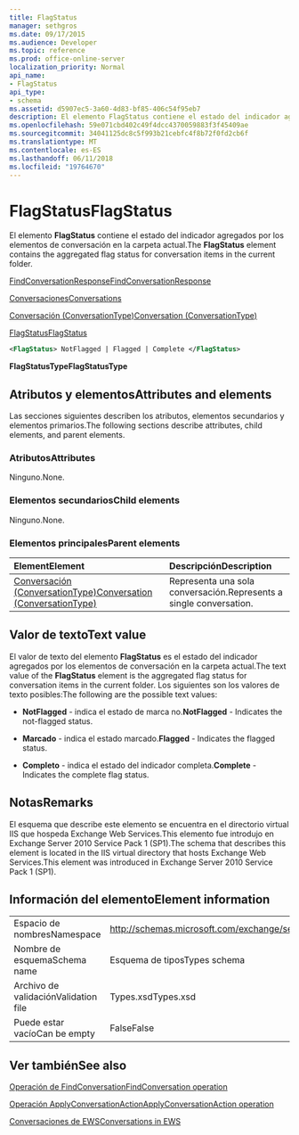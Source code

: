 ```yaml
---
title: FlagStatus
manager: sethgros
ms.date: 09/17/2015
ms.audience: Developer
ms.topic: reference
ms.prod: office-online-server
localization_priority: Normal
api_name:
- FlagStatus
api_type:
- schema
ms.assetid: d5907ec5-3a60-4d83-bf85-406c54f95eb7
description: El elemento FlagStatus contiene el estado del indicador agregados por los elementos de conversación en la carpeta actual.
ms.openlocfilehash: 59e071cbd402c49f4dcc4370059883f3f45409ae
ms.sourcegitcommit: 34041125dc8c5f993b21cebfc4f8b72f0fd2cb6f
ms.translationtype: MT
ms.contentlocale: es-ES
ms.lasthandoff: 06/11/2018
ms.locfileid: "19764670"
---
```

# <a name="flagstatus"></a><span data-ttu-id="406c6-103">FlagStatus</span><span class="sxs-lookup"><span data-stu-id="406c6-103">FlagStatus</span></span>

<span data-ttu-id="406c6-104">El elemento **FlagStatus** contiene el estado del indicador agregados por los elementos de conversación en la carpeta actual.</span><span class="sxs-lookup"><span data-stu-id="406c6-104">The **FlagStatus** element contains the aggregated flag status for conversation items in the current folder.</span></span> 
  
[<span data-ttu-id="406c6-105">FindConversationResponse</span><span class="sxs-lookup"><span data-stu-id="406c6-105">FindConversationResponse</span></span>](findconversationresponse.md)
  
[<span data-ttu-id="406c6-106">Conversaciones</span><span class="sxs-lookup"><span data-stu-id="406c6-106">Conversations</span></span>](conversations-ex15websvcsotherref.md)
  
[<span data-ttu-id="406c6-107">Conversación (ConversationType)</span><span class="sxs-lookup"><span data-stu-id="406c6-107">Conversation (ConversationType)</span></span>](conversation-conversationtype.md)
  
[<span data-ttu-id="406c6-108">FlagStatus</span><span class="sxs-lookup"><span data-stu-id="406c6-108">FlagStatus</span></span>](flagstatus.md)
  
```XML
<FlagStatus> NotFlagged | Flagged | Complete </FlagStatus>
```

 <span data-ttu-id="406c6-109">**FlagStatusType**</span><span class="sxs-lookup"><span data-stu-id="406c6-109">**FlagStatusType**</span></span>
## <a name="attributes-and-elements"></a><span data-ttu-id="406c6-110">Atributos y elementos</span><span class="sxs-lookup"><span data-stu-id="406c6-110">Attributes and elements</span></span>

<span data-ttu-id="406c6-111">Las secciones siguientes describen los atributos, elementos secundarios y elementos primarios.</span><span class="sxs-lookup"><span data-stu-id="406c6-111">The following sections describe attributes, child elements, and parent elements.</span></span>
  
### <a name="attributes"></a><span data-ttu-id="406c6-112">Atributos</span><span class="sxs-lookup"><span data-stu-id="406c6-112">Attributes</span></span>

<span data-ttu-id="406c6-113">Ninguno.</span><span class="sxs-lookup"><span data-stu-id="406c6-113">None.</span></span>
  
### <a name="child-elements"></a><span data-ttu-id="406c6-114">Elementos secundarios</span><span class="sxs-lookup"><span data-stu-id="406c6-114">Child elements</span></span>

<span data-ttu-id="406c6-115">Ninguno.</span><span class="sxs-lookup"><span data-stu-id="406c6-115">None.</span></span>
  
### <a name="parent-elements"></a><span data-ttu-id="406c6-116">Elementos principales</span><span class="sxs-lookup"><span data-stu-id="406c6-116">Parent elements</span></span>

|<span data-ttu-id="406c6-117">**Element**</span><span class="sxs-lookup"><span data-stu-id="406c6-117">**Element**</span></span>|<span data-ttu-id="406c6-118">**Descripción**</span><span class="sxs-lookup"><span data-stu-id="406c6-118">**Description**</span></span>|
|:-----|:-----|
|[<span data-ttu-id="406c6-119">Conversación (ConversationType)</span><span class="sxs-lookup"><span data-stu-id="406c6-119">Conversation (ConversationType)</span></span>](conversation-conversationtype.md) <br/> |<span data-ttu-id="406c6-120">Representa una sola conversación.</span><span class="sxs-lookup"><span data-stu-id="406c6-120">Represents a single conversation.</span></span>  <br/> |
   
## <a name="text-value"></a><span data-ttu-id="406c6-121">Valor de texto</span><span class="sxs-lookup"><span data-stu-id="406c6-121">Text value</span></span>

<span data-ttu-id="406c6-122">El valor de texto del elemento **FlagStatus** es el estado del indicador agregados por los elementos de conversación en la carpeta actual.</span><span class="sxs-lookup"><span data-stu-id="406c6-122">The text value of the **FlagStatus** element is the aggregated flag status for conversation items in the current folder.</span></span> <span data-ttu-id="406c6-123">Los siguientes son los valores de texto posibles:</span><span class="sxs-lookup"><span data-stu-id="406c6-123">The following are the possible text values:</span></span> 
  
- <span data-ttu-id="406c6-124">**NotFlagged** - indica el estado de marca no.</span><span class="sxs-lookup"><span data-stu-id="406c6-124">**NotFlagged** - Indicates the not-flagged status.</span></span> 
    
- <span data-ttu-id="406c6-125">**Marcado** - indica el estado marcado.</span><span class="sxs-lookup"><span data-stu-id="406c6-125">**Flagged** - Indicates the flagged status.</span></span> 
    
- <span data-ttu-id="406c6-126">**Completo** - indica el estado del indicador completa.</span><span class="sxs-lookup"><span data-stu-id="406c6-126">**Complete** - Indicates the complete flag status.</span></span> 
    
## <a name="remarks"></a><span data-ttu-id="406c6-127">Notas</span><span class="sxs-lookup"><span data-stu-id="406c6-127">Remarks</span></span>

<span data-ttu-id="406c6-128">El esquema que describe este elemento se encuentra en el directorio virtual IIS que hospeda Exchange Web Services.This elemento fue introdujo en Exchange Server 2010 Service Pack 1 (SP1).</span><span class="sxs-lookup"><span data-stu-id="406c6-128">The schema that describes this element is located in the IIS virtual directory that hosts Exchange Web Services.This element was introduced in Exchange Server 2010 Service Pack 1 (SP1).</span></span>
  
## <a name="element-information"></a><span data-ttu-id="406c6-129">Información del elemento</span><span class="sxs-lookup"><span data-stu-id="406c6-129">Element information</span></span>

|||
|:-----|:-----|
|<span data-ttu-id="406c6-130">Espacio de nombres</span><span class="sxs-lookup"><span data-stu-id="406c6-130">Namespace</span></span>  <br/> |http://schemas.microsoft.com/exchange/services/2006/types  <br/> |
|<span data-ttu-id="406c6-131">Nombre de esquema</span><span class="sxs-lookup"><span data-stu-id="406c6-131">Schema name</span></span>  <br/> |<span data-ttu-id="406c6-132">Esquema de tipos</span><span class="sxs-lookup"><span data-stu-id="406c6-132">Types schema</span></span>  <br/> |
|<span data-ttu-id="406c6-133">Archivo de validación</span><span class="sxs-lookup"><span data-stu-id="406c6-133">Validation file</span></span>  <br/> |<span data-ttu-id="406c6-134">Types.xsd</span><span class="sxs-lookup"><span data-stu-id="406c6-134">Types.xsd</span></span>  <br/> |
|<span data-ttu-id="406c6-135">Puede estar vacío</span><span class="sxs-lookup"><span data-stu-id="406c6-135">Can be empty</span></span>  <br/> |<span data-ttu-id="406c6-136">False</span><span class="sxs-lookup"><span data-stu-id="406c6-136">False</span></span>  <br/> |
   
## <a name="see-also"></a><span data-ttu-id="406c6-137">Ver también</span><span class="sxs-lookup"><span data-stu-id="406c6-137">See also</span></span>



[<span data-ttu-id="406c6-138">Operación de FindConversation</span><span class="sxs-lookup"><span data-stu-id="406c6-138">FindConversation operation</span></span>](findconversation-operation.md)
  
[<span data-ttu-id="406c6-139">Operación ApplyConversationAction</span><span class="sxs-lookup"><span data-stu-id="406c6-139">ApplyConversationAction operation</span></span>](applyconversationaction-operation.md)


[<span data-ttu-id="406c6-140">Conversaciones de EWS</span><span class="sxs-lookup"><span data-stu-id="406c6-140">Conversations in EWS</span></span>](http://msdn.microsoft.com/library/91e64629-db6c-4c94-9dcb-d386232e8467%28Office.15%29.aspx)

